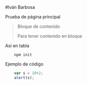 #Iván Barbosa

Prueba de página principal

> Bloque de contenido
>
> Para tener contenido en bloque

Así en tabla

```
    npm init
```
Ejemplo de código

```javascript
    var s = 10+2;
    alert(s);
```
